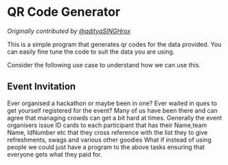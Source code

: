 # QR Code Generator
_Originally contributed by [@adityaSINGHrox](https://github.com/adityaSINGHrox)_

This is a simple program that generates qr codes for the data provided. You can easily fine tune the code to suit the data you are using.
 
Consider the following use case to understand how we can use this.
 
## Event Invitation 
Ever organised a hackathon or maybe been in one? Ever waited in ques to get yourself registered for the event? Many of us have been there and can agree that managing crowds can get a bit hard at times.
Generally the event organisers issue ID cards to each participant that has their Name,team Name, IdNumber etc that they cross reference with the list they to give refreshments, swags and various other goodies
What if instead of using people we could just have a program to the above tasks ensuring that everyone gets what they paid for.
 
